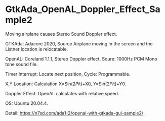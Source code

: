# GtkAda_OpenAL_Doppler_Effect_Sample2

Moving airplane causes Stereo Sound Doppler effect.

GTKAda: Adacore 2020, Source Airplane moving in the screen and the Listner location is relocatable.

OpenAL: Coreland 1.1.1, Stereo Doppler effect, Soure: 1000Hz PCM Mono tone sound file.

Timer Interrupt: Locate next position, Cycle: Programmable.

X,Y Location: Calculation X=Sin(2*Pi*t)+X0, Y=Sin(2*Pi*t)+Y0.

Doppler Effect: OpenAL calculates with relative speed.

OS: Ubuntu 20.04.4.

Detail: https://n7sd.com/ada1-2/openal-with-gtkada-gui-sample2/
